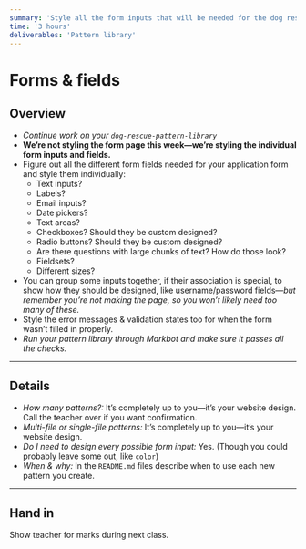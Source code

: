 ```yaml
---
summary: 'Style all the form inputs that will be needed for the dog rescue website.'
time: '3 hours'
deliverables: 'Pattern library'
---
```


# Forms & fields

## Overview

- *Continue work on your `dog-rescue-pattern-library`*
- **We’re not styling the form page this week—we’re styling the individual form inputs and fields.**
- Figure out all the different form fields needed for your application form and style them individually:
  - Text inputs?
  - Labels?
  - Email inputs?
  - Date pickers?
  - Text areas?
  - Checkboxes? Should they be custom designed?
  - Radio buttons? Should they be custom designed?
  - Are there questions with large chunks of text? How do those look?
  - Fieldsets?
  - Different sizes?
- You can group some inputs together, if their association is special, to show how they should be designed, like username/password fields—*but remember you’re not making the page, so you won’t likely need too many of these.*
- Style the error messages & validation states too for when the form wasn’t filled in properly.
- *Run your pattern library through Markbot and make sure it passes all the checks.*

---

## Details

- *How many patterns?:* It’s completely up to you—it’s your website design. Call the teacher over if you want confirmation.
- *Multi-file or single-file patterns:* It’s completely up to you—it’s your website design.
- *Do I need to design every possible form input:* Yes. (Though you could probably leave some out, like `color`)
- *When & why:* In the `README.md` files describe when to use each new pattern you create.

---

## Hand in

Show teacher for marks during next class.
